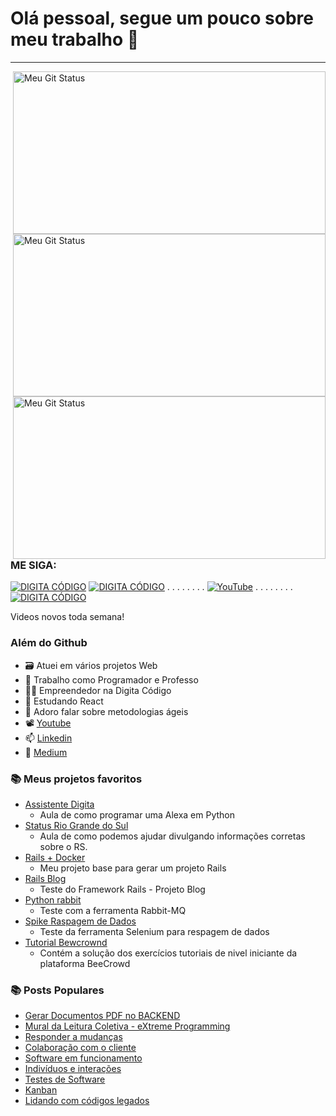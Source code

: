 # Olá pessoal, segue um pouco sobre meu trabalho 👋
---
<img align="right" width='500px' height='260px' alt="Meu Git Status" title="Meu Git Status" src="https://github-readme-streak-stats.herokuapp.com?user=williamarcondes&theme=gotham&hide_border=true&locale=pt-br"/>
<img align="right" width='500px' height='260px' alt="Meu Git Status" title="Meu Git Status" src="https://github-readme-stats.vercel.app/api/?username=williamarcondes&show_icons=true&title_color=fff&icon_color=79ff97&text_color=9f9f9f&bg_color=151515"/>
<img align="right" width='500px' height='260px' alt="Meu Git Status" title="Meu Git Status" src="https://github-readme-stats.vercel.app/api/top-langs/?username=williamarcondes&layout=compact"/>

### ME SIGA: 
[![DIGITA CÓDIGO](https://img.youtube.com/vi/wC_bowVIaJE/0.jpg)](https://www.youtube.com/watch?v=wC_bowVIaJE)
[![DIGITA CÓDIGO](https://img.youtube.com/vi/wC_bowVIaJE/1.jpg)](https://www.youtube.com/watch?v=wC_bowVIaJE)
. . . . . . . . [![YouTube](https://img.shields.io/badge/YouTube-%23FF0000.svg?style=for-the-badge&logo=YouTube&logoColor=white)](https://www.youtube.com/@DigitaCodigo) . . . . . . . .
[![DIGITA CÓDIGO](https://img.youtube.com/vi/wC_bowVIaJE/3.jpg)](https://www.youtube.com/watch?v=wC_bowVIaJE)

Videos novos toda semana!


### Além do Github
 - 🗃️ Atuei em vários projetos Web
 - 💼 Trabalho como Programador e Professo
 - 🧙‍♂️ Empreendedor na Digita Código
 - 🌱 Estudando React
 - 💬 Adoro falar sobre metodologias ágeis
 - 📽️ [Youtube](https://www.youtube.com/@DigitaCodigo)
 - 📫 [Linkedin](https://www.linkedin.com/in/williamarcondes)
 - 📝 [Medium](https://william-marcondes.medium.com)

### 📚 Meus projetos favoritos
- [Assistente Digita](https://github.com/williamarcondes/assistente_digita)
  - Aula de como programar uma Alexa em Python
- [Status Rio Grande do Sul](https://github.com/williamarcondes/raspagem-calamidades)
  - Aula de como podemos ajudar divulgando informações corretas sobre o RS.
- [Rails + Docker](https://github.com/williamarcondes/rails-docker-limpo)
  - Meu projeto base para gerar um projeto Rails
- [Rails Blog](https://github.com/williamarcondes/rails-blog-tutorial)
  - Teste do Framework Rails - Projeto Blog
- [Python rabbit](https://github.com/williamarcondes/python-rabbit)
  - Teste com a ferramenta Rabbit-MQ
- [Spike Raspagem de Dados](https://github.com/williamarcondes/spike-extrator-licitacao)
  - Teste da ferramenta Selenium para respagem de dados
- [Tutorial Bewcrownd](https://github.com/williamarcondes/tutorial-beecrowd)
  - Contém a solução dos exercícios tutoriais de nivel iniciante da plataforma BeeCrowd


### 📚 Posts Populares
- [Gerar Documentos PDF no BACKEND](https://william-marcondes.medium.com/gerar-documentos-pdf-no-backend-84db7675ba91)
- [Mural da Leitura Coletiva - eXtreme Programming](https://share.atelie.software/mural-da-leitura-coletiva-do-ateli%C3%AA-df63f7b9e1e0)
- [Responder a mudanças](https://share.atelie.software/responder-a-mudan%C3%A7as-minuto-%C3%A1gil-09-a0c3d1e6d952)
- [Colaboração com o cliente](https://share.atelie.software/colabora%C3%A7%C3%A3o-com-o-cliente-minuto-%C3%A1gil-06-99587c514460)
- [Software em funcionamento](https://share.atelie.software/software-em-funcionamento-minuto-%C3%A1gil-07-3f1a853ac4f9)
- [Indivíduos e interações](https://share.atelie.software/indiv%C3%ADduos-e-intera%C3%A7%C3%B5es-minuto-%C3%A1gil-06-cd412662ee25)
- [Testes de Software](https://share.atelie.software/testes-de-software-minuto-%C3%A1gil-03-803a6bde1914)
- [Kanban](https://share.atelie.software/kanban-minuto-%C3%A1gil-0-1-54b480e8b1f8)
- [Lidando com códigos legados](https://guildadocodigo.atelie.software/lidando-com-c%C3%B3digos-legados-ab426b36fa6e)
